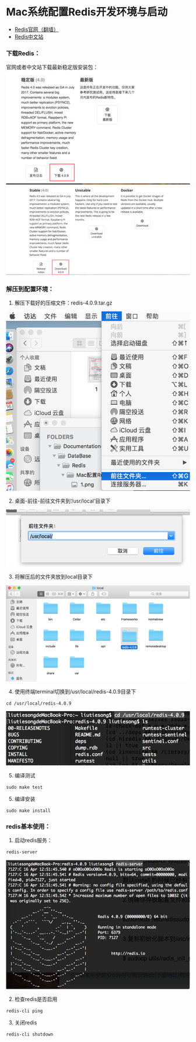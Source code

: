 # Mac系统配置Redis开发环境与启动

* [Redis官网（翻墙）](https://redis.io/)
* [Redis中文站](http://www.redis.cn/download.html)




### 下载Redis：

官网或者中文站下载最新稳定版安装包：
![中文下载站](./1.png)
![官网下载站](./2.png)

### 解压到配置环境：
1. 解压下载好的压缩文件：redis-4.0.9.tar.gz

![前往文件夹](./3.png)

2. 桌面-前往-前往文件夹到‘/usr/local’目录下 

![文件路径](./4.png)

3. 将解压后的文件夹放到local目录下

![解压文件](./5.png)

4. 使用终端terminal切换到/usr/local/redis-4.0.9目录下

```
cd /usr/local/redis-4.0.9
```
![终端进入redis文件目录](./6.png)

5. 编译测试

```
sudo make test
```

5. 编译安装

```
sudo make install
```

### redis基本使用：

1. 启动redis服务：

```
redis-server
```
![启动redis](./7.png)

2. 检查redis是否启用

```
redis-cli ping
```

3. 关闭redis 

```
redis-cli shutdown
```